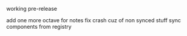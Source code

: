 working pre-release

add one more octave for notes
fix crash cuz of non synced stuff
sync components from registry
